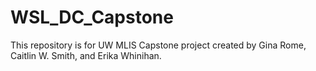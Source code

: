 # WSL_DC_Capstone
This repository is for UW MLIS Capstone project created by Gina Rome, Caitlin W. Smith, and Erika Whinihan.
